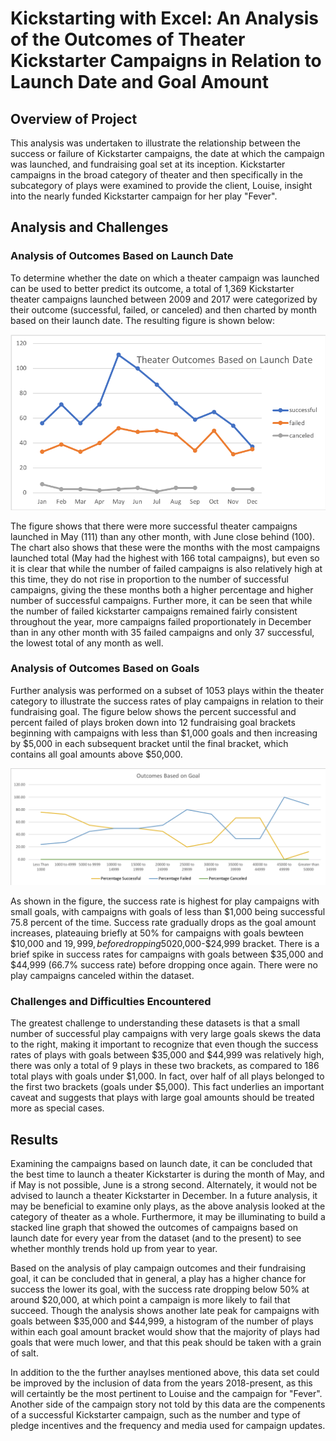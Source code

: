 
# Kickstarting with Excel: An Analysis of the Outcomes of Theater Kickstarter Campaigns in Relation to Launch Date and Goal Amount

## Overview of Project

This analysis was undertaken to illustrate the relationship between the success or failure of Kickstarter campaigns, the date at which the campaign was launched, and fundraising goal set at its inception. Kickstarter campaigns in the broad category of theater and then specifically in the subcategory of plays were examined to provide the client, Louise, insight into the nearly funded Kickstarter campaign for her play "Fever". 

## Analysis and Challenges

### Analysis of Outcomes Based on Launch Date 

To determine whether the date on which a theater campaign was launched can be used to better predict its outcome, a total of 1,369 Kickstarter theater campaigns launched between 2009 and 2017 were categorized by their outcome (successful, failed, or canceled) and then charted by month based on their launch date. The resulting figure is shown below: 

![Outcomes based on launch date](Resources/Theater_Outcomes_vs_Launch.png)

The figure shows that there were more successful theater campaigns launched in May (111) than any other month, with June close behind (100). The chart also shows that these were the months with the most campaigns launched total (May had the highest with 166 total campaigns), but even so it is clear that while the number of failed campaigns is also relatively high at this time, they do not rise in proportion to the number of successful campaigns, giving the these months both a higher percentage and higher number of successful campaigns. Further more, it can be seen that while the number of failed kickstarter campaigns remained fairly consistent throughout the year, more campaigns failed proportionately in December than in any other month with 35 failed campaigns and only 37 successful, the lowest total of any month as well.

### Analysis of Outcomes Based on Goals

Further analysis was performed on a subset of 1053 plays within the theater category to illustrate the success rates of play campaigns in relation to their fundraising goal. The figure below shows the percent successful and percent failed of plays broken down into 12 fundraising goal brackets beginning with campaigns with less than $1,000 goals and then increasing by $5,000 in each subsequent bracket until the final bracket, which contains all goal amounts above $50,000. 

![Outcomes vs Goals](Resources/Outcomes_vs_Goals.png)

As shown in the figure, the success rate is highest for play campaigns with small goals, with campaigns with goals of less than $1,000 being successful 75.8 percent of the time. Success rate gradually drops as the goal amount increases, plateauing briefly at 50% for campaigns with goals bewteen $10,000 and $19,999, before dropping 50% at the #$20,000-$24,999 bracket. There is a brief spike in success rates for campaigns with goals between $35,000 and $44,999 (66.7% success rate) before dropping once again. There were no play campaigns canceled within the dataset. 

### Challenges and Difficulties Encountered

The greatest challenge to understanding these datasets is that a small number of successful play campaigns with very large goals skews the data to the right, making it important to recognize that even though the success rates of plays with goals between $35,000 and $44,999 was relatively high, there was only a total of 9 plays in these two brackets, as compared to 186 total plays with goals under $1,000. In fact, over half of all plays belonged to the first two brackets (goals under $5,000). This fact underlies an important caveat and suggests that plays with large goal amounts should be treated more as special cases. 

## Results

Examining the campaigns based on launch date, it can be concluded that the best time to launch a theater Kickstarter is during the month of May, and if May is not possible, June is a strong second. Alternately, it would not be advised to launch a theater Kickstarter in December. In a future analysis, it may be beneficial to examine only plays, as the above analysis looked at the category of theater as a whole. Furthermore, it may be illuminating to build a stacked line graph that showed the outcomes of campaigns based on launch date for every year from the dataset (and to the present) to see whether monthly trends hold up from year to year. 

Based on the analysis of play campaign outcomes and their fundraising goal, it can be concluded that in general, a play has a higher chance for success the lower its goal, with the success rate dropping below 50% at around $20,000, at which point a campaign is more likely to fail that succeed. Though the analysis shows another late peak for campaigns with goals between $35,000 and $44,999, a histogram of the number of plays within each goal amount bracket would show that the majority of plays had goals that were much lower, and that this peak should be taken with a grain of salt. 

In addition to the the further anaylses mentioned above, this data set could be improved by the inclusion of data from the years 2018-present, as this will certaintly be the most pertinent to Louise and the campaign for "Fever". Another side of the campaign story not told by this data are the compenents of a successful Kickstarter campaign, such as the number and type of pledge incentives and the frequency and media used for campaign updates.
